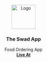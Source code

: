 <p align="center">
  <a href="https://github.com/othneildrew/Best-README-Template">
    <img src="https://github.githubassets.com/images/modules/logos_page/GitHub-Mark.png" alt="Logo" width="80" height="80">
  </a>

  <h3 align="center">The Swad App</h3>

  <p align="center">
    Food Ordering App
    <br />
    <a href="https://swadapp.netlify.app/"><strong>Live At</strong></a>
   
  </p>
</p>
